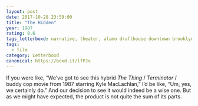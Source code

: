 ```yaml
---
layout: post 
date: 2017-10-28 23:59:00
title: "The Hidden"
year: 1987
rating: 0.6
tags_letterboxd: narrative, theater, alamo drafthouse downtown brooklyn, dismember the alamo, nyc, robtober
tags:
  - film
category: Letterboxd
canonical: https://boxd.it/lfPJv
---
```


If you were like, “We’ve got to see this hybrid <cite>The Thing</cite> / <cite>Terminator</cite> / buddy cop movie from 1987 starring Kyle MacLachlan,” I’d be like, “Um, yes, we certainly do.” And our decision to see it would indeed be a wise one. But as we might have expected, the product is not quite the sum of its parts.